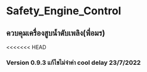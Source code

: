 # Safety_Engine_Control
## ควบคุมเครื่องสูบน้ำดับเพลิง(พี่อมร)
<<<<<<< HEAD
### Version 0.9.3 แก้ไขไม่จำค่า cool delay 23/7/2022


